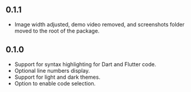 ## 0.1.1

* Image width adjusted, demo video removed, and screenshots folder moved to the root of the package.

## 0.1.0

* Support for syntax highlighting for Dart and Flutter code.
* Optional line numbers display.
* Support for light and dark themes.
* Option to enable code selection.

